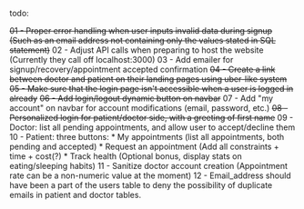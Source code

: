 todo:

~~01 - Proper error handling when user inputs invalid data during signup (Such as an email address not containing only the values stated in SQL statement)~~
02 - Adjust API calls when preparing to host the website (Currently they call off localhost:3000)
03 - Add emailer for signup/recovery/appointment accepted confirmation
~~04 - Create a link between doctor and patient on their landing pages using uber-like system~~
~~05 - Make sure that the login page isn't accessible when a user is logged in already~~
~~06 - Add login/logout dynamic button on navbar~~
07 - Add "my account" on navbar for account modifications (email, password, etc.)
~~08 - Personalized login for patient/doctor side, with a greeting of first name~~
09 - Doctor: list all pending appointments, and allow user to accept/decline them
10 - Patient: three buttons: 
    * My appointments (list all appointments, both pending and accepted)
    * Request an appointment (Add all constraints + time + cost(?)
    * Track health (Optional bonus, display stats on eating/sleeping habits)
11 - Sanitize doctor account creation (Appointment rate can be a non-numeric value at the moment)
12 - Email_address should have been a part of the users table to deny the possibility of duplicate emails in patient and doctor tables.